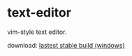 # text-editor

vim-style text editor.

download: [lastest stable build (windows)](https://mega.nz/folder/kLZ2VZaT#zkthHiXY01ihIkSQAt1i2w)
